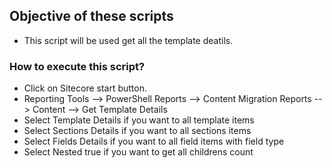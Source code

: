 ## Objective of these scripts

- This script will be used get all the template deatils.

### How to execute this script?

- Click on Sitecore start button.
- Reporting Tools --> PowerShell Reports --> Content Migration Reports --> Content --> Get Template Details
- Select Template Details if you want to all template items
- Select Sections Details if you want to all sections items
- Select Fields Details if you want to all field items with field type
- Select Nested true if you want to get all childrens count
